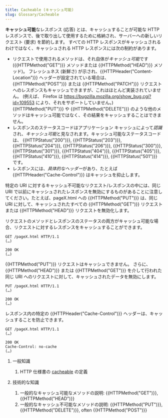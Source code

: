 ```yaml
---
title: Cacheable (キャッシュ可能)
slug: Glossary/Cacheable
---
```


**キャッシュ可能**なレスポンス (応答) とは、キャッシュすることが可能な HTTP レスポンスで、後で取り出して使用するために格納され、サーバーへの新しいリクエスト (要求) を節約します。 すべての HTTP レスポンスがキャッシュされるわけではなく、キャッシュされる HTTP レスポンスには次の制約があります。

- リクエストで使用されるメソッドは、それ自体が*キャッシュ可能*です ({{HTTPMethod("GET")}} メソッドまたは {{HTTPMethod("HEAD")}} メソッド)。 フレッシュネス (新鮮さ) が示され、{{HTTPHeader("Content-Location")}} ヘッダーが設定されている場合は、{{HTTPMethod("POST")}} または {{HTTPMethod("PATCH")}} リクエストへのレスポンスもキャッシュできますが、これはほとんど実装されていません。 (例えば、 Firefox は <https://bugzilla.mozilla.org/show_bug.cgi?id=109553> により、それをサポートしていません。) {{HTTPMethod("PUT")}} や {{HTTPMethod("DELETE")}} のような他のメソッドはキャッシュ可能ではなく、その結果をキャッシュすることはできません。
- レスポンスのステータスコードはアプリケーション キャッシュによって*認識*され、*キャッシュ可能*と見なされます。キャッシュ可能なステータスコードは、 {{HTTPStatus("200")}}, {{HTTPStatus("203")}}, {{HTTPStatus("204")}}, {{HTTPStatus("206")}}, {{HTTPStatus("300")}}, {{HTTPStatus("301")}}, {{HTTPStatus("404")}}, {{HTTPStatus("405")}}, {{HTTPStatus("410")}}, {{HTTPStatus("414")}}, {{HTTPStatus("501")}} です。
- レスポンスには、*具体的なヘッダー*があり、たとえば {{HTTPHeader("Cache-Control")}} はキャッシュを抑止します。

特定の URI に対するキャッシュ不可能なリクエスト/レスポンスの中には、同じ URI で以前にキャッシュされたレスポンスを無効にするものがあることに注意してください。たとえば、pageX.html への {{HTTPMethod("PUT")}} は、同じ URI に対して、キャッシュされたすべての {{HTTPMethod("GET")}} リクエストまたは {{HTTPMethod("HEAD")}} リクエストを無効化します。

リクエストのメソッドとレスポンスのステータスの両方がキャッシュ可能な場合、リクエストに対するレスポンスをキャッシュすることができます。

```
GET /pageX.html HTTP/1.1
(…)

200 OK
(…)
```

{{HTTPMethod("PUT")}} リクエストはキャッシュできません。 さらに、{{HTTPMethod("HEAD")}} または {{HTTPMethod("GET")}} を介して行われた同じ URI へのリクエストに対して、キャッシュされたデータを無効にします。

```
PUT /pageX.html HTTP/1.1
(…)

200 OK
(…)
```

レスポンス内の特定の {{HTTPHeader("Cache-Control")}} ヘッダーは、キャッシュすることを防止できます。

```
GET /pageX.html HTTP/1.1
(…)

200 OK
Cache-Control: no-cache
(…)
```

1. 一般知識

   1. HTTP 仕様書の [cacheable](https://tools.ietf.org/html/rfc7231#section-4.2.3) の定義

2. 技術的な知識

   1. 一般的なキャッシュ可能なメソッドの説明: {{HTTPMethod("GET")}}, {{HTTPMethod("HEAD")}}
   2. 一般的なキャッシュ不可能なメソッドの説明: {{HTTPMethod("PUT")}}, {{HTTPMethod("DELETE")}}, often {{HTTPMethod("POST")}}
